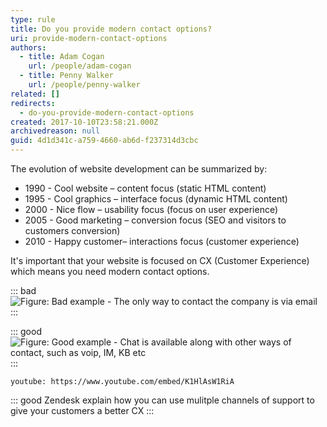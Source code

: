 ```yaml
---
type: rule
title: Do you provide modern contact options?
uri: provide-modern-contact-options
authors:
  - title: Adam Cogan
    url: /people/adam-cogan
  - title: Penny Walker
    url: /people/penny-walker
related: []
redirects:
  - do-you-provide-modern-contact-options
created: 2017-10-10T23:58:21.000Z
archivedreason: null
guid: 4d1d341c-a759-4660-ab6d-f237314d3cbc
---
```

The evolution of website development can be summarized by: 

* 1990 - Cool website – content focus (static HTML content)
* 1995 - Cool graphics – interface focus (dynamic HTML content)
* 2000 - Nice flow – usability focus (focus on user experience)
* 2005 - Good marketing – conversion focus (SEO and visitors to customers conversion)
* 2010 - Happy customer– interactions focus (customer experience)

<!--endintro-->

It's important that your website is focused on CX (Customer Experience) which means you need modern contact options.

::: bad  
![Figure: Bad example - The only way to contact the company is via email](moderncontact-bad.png)  
:::

::: good  
![Figure: Good example - Chat is available along with other ways of contact, such as voip, IM, KB etc](moderncontact-good.png)  
:::

`youtube: https://www.youtube.com/embed/K1HlAsW1RiA`
 
::: good
Zendesk explain how you can use mulitple channels of support to give your customers a better CX
:::
